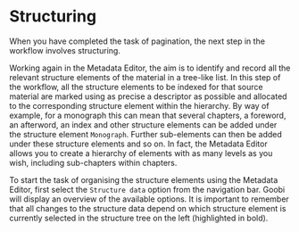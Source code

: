 # Structuring

When you have completed the task of pagination, the next step in the workflow involves structuring. 

Working again in the Metadata Editor, the aim is to identify and record all the relevant structure elements of the material in a tree-like list. In this step of the workflow, all the structure elements to be indexed for that source material are marked using as precise a descriptor as possible and allocated to the corresponding structure element within the hierarchy. By way of example, for a monograph this can mean that several chapters, a foreword, an afterword, an index and other structure elements can be added under the structure element `Monograph`. Further sub-elements can then be added under these structure elements and so on. In fact, the Metadata Editor allows you to create a hierarchy of elements with as many levels as you wish, including sub-chapters within chapters.

To start the task of organising the structure elements using the Metadata Editor, first select the `Structure data` option from the navigation bar. Goobi will display an overview of the available options. It is important to remember that all changes to the structure data depend on which structure element is currently selected in the structure tree on the left \(highlighted in bold\).